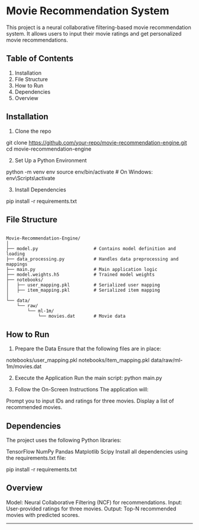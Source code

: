 # Movie Recommendation System
This project is a neural collaborative filtering-based movie recommendation system. It allows users to input their movie ratings and get personalized movie recommendations.
## Table of Contents
1. Installation
2. File Structure
3. How to Run
4. Dependencies
5. Overview

## Installation
1. Clone the repo

git clone https://github.com/your-repo/movie-recommendation-engine.git
cd movie-recommendation-engine

2. Set Up a Python Environment

python -m venv env
source env/bin/activate   # On Windows: env\Scripts\activate

3. Install Dependencies

pip install -r requirements.txt

## File Structure
```

Movie-Recommendation-Engine/
│
├── model.py                     # Contains model definition and loading
├── data_processing.py           # Handles data preprocessing and mappings
├── main.py                      # Main application logic
├── model.weights.h5             # Trained model weights
├── notebooks/
│   ├── user_mapping.pkl         # Serialized user mapping
│   ├── item_mapping.pkl         # Serialized item mapping
│
└── data/
    └── raw/
        └── ml-1m/
            └── movies.dat       # Movie data

```
## How to Run
1. Prepare the Data
Ensure that the following files are in place:

notebooks/user_mapping.pkl
notebooks/item_mapping.pkl
data/raw/ml-1m/movies.dat

2. Execute the Application
Run the main script:
python main.py

3. Follow the On-Screen Instructions
The application will:

Prompt you to input IDs and ratings for three movies.
Display a list of recommended movies.

## Dependencies
The project uses the following Python libraries:

TensorFlow
NumPy
Pandas
Matplotlib
Scipy
Install all dependencies using the requirements.txt file:

pip install -r requirements.txt

## Overview
Model: Neural Collaborative Filtering (NCF) for recommendations.
Input: User-provided ratings for three movies.
Output: Top-N recommended movies with predicted scores.

--------

